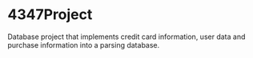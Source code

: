 # 4347Project
Database project that implements credit card information, user data and purchase information into a parsing database.
